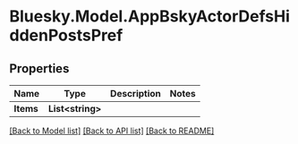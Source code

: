 # Bluesky.Model.AppBskyActorDefsHiddenPostsPref

## Properties

Name | Type | Description | Notes
------------ | ------------- | ------------- | -------------
**Items** | **List&lt;string&gt;** |  | 

[[Back to Model list]](../README.md#documentation-for-models) [[Back to API list]](../README.md#documentation-for-api-endpoints) [[Back to README]](../README.md)

